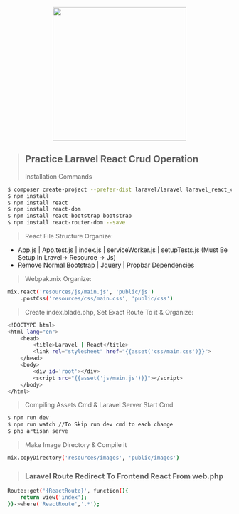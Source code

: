 <p align="center"><a href="https://laravel.com" target="_blank"><img src="https://raw.githubusercontent.com/laravel/art/master/logo-lockup/5%20SVG/2%20CMYK/1%20Full%20Color/laravel-logolockup-cmyk-red.svg" width="300"></a></p>

> ## Practice Laravel React Crud Operation
> Installation Commands
```sh
$ composer create-project --prefer-dist laravel/laravel laravel_react_crud
$ npm install
$ npm install react
$ npm install react-dom
$ npm install react-bootstrap bootstrap
$ npm install react-router-dom --save
```
> React File Structure Organize:
-   App.js | App.test.js | index.js | serviceWorker.js | setupTests.js (Must Be Setup In Lravel-> Resource -> Js)
-   Remove Normal Bootstrap | Jquery | Propbar Dependencies
 
 > Webpak.mix Organize:
```sh 
mix.react('resources/js/main.js', 'public/js')
    .postCss('resources/css/main.css', 'public/css')
```
 > Create index.blade.php, Set Exact Route To it & Organize:
```sh
<!DOCTYPE html>
<html lang="en">
    <head>
        <title>Laravel | React</title>
        <link rel="stylesheet" href="{{asset('css/main.css')}}">
    </head>
    <body>
        <div id='root'></div>
        <script src="{{asset('js/main.js')}}"></script>
    </body>
</html>
```
> Compiling Assets Cmd & Laravel Server Start Cmd
```sh
$ npm run dev
$ npm run watch //To Skip run dev cmd to each change
$ php artisan serve
```
> Make Image Directory & Compile it
```sh 
mix.copyDirectory('resources/images', 'public/images')
```
> ### Laravel Route Redirect To Frontend React From web.php
```sh 
Route::get('{ReactRoute}', function(){
    return view('index');
})->where('ReactRoute','.*');
```
